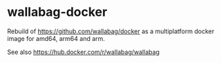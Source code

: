 # wallabag-docker

Rebuild of <https://github.com/wallabag/docker> as a multiplatform docker image for amd64, arm64 and arm.


See also <https://hub.docker.com/r/wallabag/wallabag>